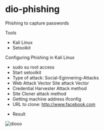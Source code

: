 # dio-phishing
Phishing to capture passwords

Tools

- Kali Linux
- Setoolkit

Configuring Phishing in Kali Linux

- sudo su root access
- Start setoolkit
- Type of attack: Social-Eginnering-Attacks
- Web Attack Vector Site attack Vector
- Credential Harvester Attack method
- Site Cloner attack method
- Getting machine address ifconfig
- URL to clone: ​​http://www.facebook.com

* Result
 
 
 
 ![diooo](https://user-images.githubusercontent.com/122709342/218286488-8d5058e7-cc4d-4589-bf41-9747d0b2d6f9.jpg)

 
 
